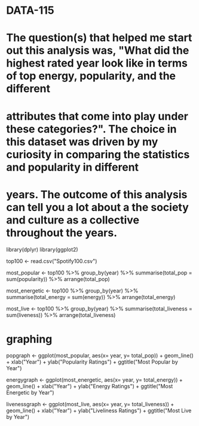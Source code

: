 # DATA-115

# The question(s) that helped me start out this analysis was, "What did the highest rated year look like in terms of top energy, popularity, and the different
# attributes that come into play under these categories?". The choice in this dataset was driven by my curiosity in comparing the statistics and popularity in different
# years. The outcome of this analysis can tell you a lot about a the society and culture as a collective throughout the years.

library(dplyr)
library(ggplot2)

top100 <- read.csv("Spotify100.csv")

most_popular <- top100 %>%
  group_by(year) %>%
  summarise(total_pop = sum(popularity)) %>%
  arrange(total_pop)

most_energetic <- top100 %>%
  group_by(year) %>%
  summarise(total_energy = sum(energy)) %>%
  arrange(total_energy)

most_live <- top100 %>%
  group_by(year) %>%
  summarise(total_liveness = sum(liveness)) %>%
  arrange(total_liveness)

# graphing

popgraph <- ggplot(most_popular, aes(x= year, y= total_pop)) +
  geom_line() +
  xlab("Year") +
  ylab("Popularity Ratings") +
  ggtitle("Most Popular by Year")

energygraph <- ggplot(most_energetic, aes(x= year, y= total_energy)) +
  geom_line() +
  xlab("Year") +
  ylab("Energy Ratings") +
  ggtitle("Most Energetic by Year")

livenessgraph <- ggplot(most_live, aes(x= year, y= total_liveness)) +
  geom_line() +
  xlab("Year") +
  ylab("Liveliness Ratings") +
  ggtitle("Most Live by Year")
  
